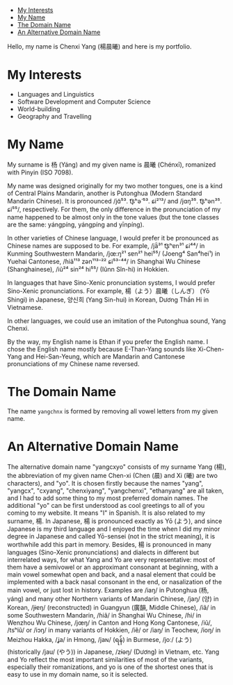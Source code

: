 - [My Interests](#my-interests)
- [My Name](#my-name)
- [The Domain Name](#the-domain-name)
- [An Alternative Domain Name](#an-alternative-domain-name)


Hello, my name is Chenxi Yang (楊晨曦) and here is my portfolio.

# My Interests

- Languages and Linguistics
- Software Development and Computer Science
- World-building
- Geography and Travelling

# My Name

My surname is 杨 (Yáng) and my given name is 晨曦 (Chénxī), romanized with Pinyin (ISO 7098).

My name was designed originally for my two mother tongues, one is a kind of Central Plains Mandarin, another is 
Putonghua (Modern Standard Mandarin Chinese). It is pronounced /jɑ̃⁵³. t͡ʂʰә̃ ⁵³. ɕi²¹³/ and /jɑŋ³⁵. t͡ʂʰən³⁵. ɕi⁵⁵/, respectively. For them, the only difference in the pronunciation of my name happened to
be almost only in the tone values (but the tone classes are the same: yángpíng, yángpíng and yīnpíng).

In other varieties of Chinese language, I would prefer it be pronounced as Chinese names are supposed to be. For example, /jä̃³¹ t͡ʂʰɐn³¹ ɕi⁴⁴/ in Kunming Southwestern Mandarin, /jœ:ŋ²¹ sɐn²¹ hei⁵⁵/ (Joeng⁴ San⁴hei¹) in Yuehai Cantonese, /ɦiã¹¹³ zən¹¹³⁻²² ɕi⁵³⁻⁴⁴/ in Shanghai Wu Chinese (Shanghainese), /iũ²⁴ sin²⁴ hi⁵⁵/ (Iûnn Sîn-hi) in Hokkien.

In languages that have Sino-Xenic pronunciation systems, I would prefer Sino-Xenic pronunciations. For example, 楊（よう）晨曦（しんぎ） (Yō Shingi) in Japanese, 양신희 (Yang Sin-hui) in Korean, Dương Thần Hi in Vietnamese.

In other languages, we could use an imitation of the Putonghua sound, Yang Chenxi.

By the way, my English name is Ethan if you prefer the English name. 
I chose the English name mostly because E-Than-Yang sounds like Xi-Chen-Yang and Hei-San-Yeung,
which are Mandarin and Cantonese pronunciations of my Chinese name reversed.

# The Domain Name

The name `yangchnx` is formed by removing all vowel letters from my given name.

# An Alternative Domain Name

The alternative domain name "yangcxyo" consists of my surname Yang (楊), the abbreviation of my given name Chen-xi 
(Chen (晨) and Xi (曦) are two characters), and "yo".
It is chosen firstly because the names "yang", "yangcx", "cxyang", 
"chenxiyang", "yangchenxi", "ethanyang" are all taken, and I had to add some thing to my most preferred 
domain names.
The additional "yo" can be first understood as cool greetings to all of you coming to my website.
It means "I" in Spanish.
It is also related to my surname, 楊. In Japanese, 楊 is pronounced exactly as Yō (よう), and since Japanese 
is my third language and I enjoyed the time when I did my minor degree in Japanese and called Yō-sensei 
(not in the strict meaning), it is worthwhile add this part in memory. Besides, 楊 is pronounced in many 
languages (Sino-Xenic pronunciations) and dialects in different but interrelated ways, for what Yang and Yo are very representative:
most of them have a semivowel or an approximant consonant at beginning, with a main vowel somewhat open and back, 
and a nasal element that could be implemented with a back nasal consonant in the end, or nasalization
of the main vowel, or just lost in history. Examples are /iaŋ/ in Putonghua (杨, yáng) and many other Northern variants of 
Mandarin Chinese, /jaŋ/ (양) in Korean,
/jɨɐŋ/ (reconstructed) in Guangyun (廣韻, Middle Chinese), /iã/ in some Southwestern Mandarin, /ɦiã/ in Shanghai Wu Chinese,
/ɦi/ in Wenzhou Wu Chinese, /jœŋ/ in Canton and Hong Kong Cantonese, /iũ/, /tsʰiũ/ or /iɔŋ/ in many variants of Hokkien,
/iẽ/ or /iaŋ/ in Teochew, /ioŋ/ in Meizhou Hakka, /ʝa/ in Hmong, /jaɴ/ (ရန်) in Burmese,
/joː/ (よう) (historically /jau/ (やう)) in Japanese, /zɨəŋ/ (Dương) in Vietnam, etc. Yang and Yo reflect 
the most important similarities of most of the variants, especially their romanizations, and yo is one of the 
shortest ones that is easy to use in my domain name, so it is selected. 
